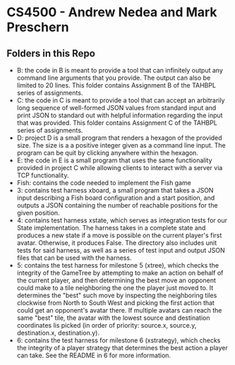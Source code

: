 # CS4500 - Andrew Nedea and Mark Preschern

## Folders in this Repo
- B: the code in B is meant to provide a tool that can infinitely output any command line arguments that you provide. The output can also be limited to 20 lines. This folder contains Assignment B of the TAHBPL series of assignments.
- C: the code in C is meant to provide a tool that can accept an arbitrarily long sequence of well-formed JSON values from standard input and print JSON to standard out with helpful information regarding the input that was provided. This folder contains Assignment C of the TAHBPL series of assignments.
- D: project D is a small program that renders a hexagon of the provided size. The size is a a positive integer given as
a command line input. The program can be quit by clicking anywhere within the hexagon.
- E: the code in E is a small program that uses the same functionality provided in project C while allowing clients to interact with a server via TCP functionality.
- Fish: contains the code needed to implement the Fish game
- 3: contains test harness xboard, a small program that takes a JSON input describing a Fish board configuration and a start position, and outputs a JSON containing
the number of reachable positions for the given position. 
- 4: contains test harness xstate, which serves as integration tests for our State implementation. The harness takes in a complete
state and produces a new state if a move is possible on the current player's first avatar. Otherwise, it produces False. The directory also
includes unit tests for said harness, as well as a series of test input and output JSON files that can be used with the harness.
- 5: contains the test harness for milestone 5 (xtree), which checks the integrity of the GameTree by attempting to make
an action on behalf of the current player, and then determining the best move an opponent could make
to a tile neighboring the one the player just moved to. It determines the "best" such move by inspecting the
neighboring tiles clockwise from North to South West and picking the first action that could get an opponent's
avatar there. If multiple avatars can reach the same "best" tile, the avatar with the lowest source and destination
coordinates lis picked (in order of priority: source.x, source.y, destination.x, destination.y).
- 6: contains the test harness for milestone 6 (xstrategy), which checks the integrity of a player strategy that determines the best action a player can take. See the README in 6 for more information.